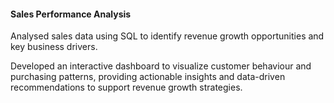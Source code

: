 #### Sales Performance Analysis
Analysed sales data using SQL to identify revenue growth opportunities and key business drivers. 

Developed an interactive dashboard to visualize customer behaviour and purchasing patterns, providing actionable insights and data-driven recommendations to support revenue growth strategies.

